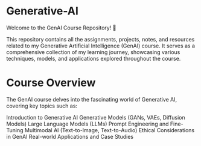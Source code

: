 # Generative-AI

Welcome to the GenAI Course Repository! 🚀

This repository contains all the assignments, projects, notes, and resources related to my Generative Artificial Intelligence (GenAI) course. It serves as a comprehensive collection of my learning journey, showcasing various techniques, models, and applications explored throughout the course.

# Course Overview

The GenAI course delves into the fascinating world of Generative AI, covering key topics such as:

Introduction to Generative AI
Generative Models (GANs, VAEs, Diffusion Models)
Large Language Models (LLMs)
Prompt Engineering and Fine-Tuning
Multimodal AI (Text-to-Image, Text-to-Audio)
Ethical Considerations in GenAI
Real-world Applications and Case Studies
